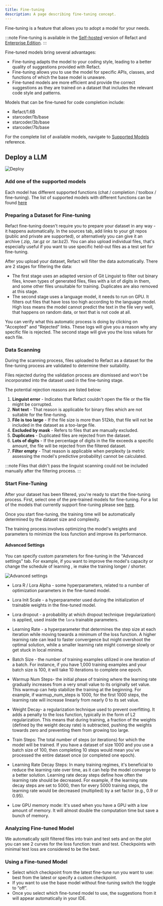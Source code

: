 ```yaml
---
title: Fine-tuning
description: A page describing fine-tuning concept.
---
```


Fine-tuning is a feature that allows you to adopt a model for your needs.

:::note
Fine-tuning is available in the [Self-hosted](https://docs.refact.ai/guides/self-hosted/) version of Refact and [Enterprise Edition](https://docs.refact.ai/guides/enterprise/).
:::

Fine-tuned models bring several advantages:
- Fine-tuning adapts the model to your coding style, leading to a better quality of suggestions provided with Refact.
- Fine-tuning allows you to use the model for specific APIs, classes, and functions of which the base model is unaware.
- Fine-tuned models are more efficient and provide the correct suggestions as they are trained on a dataset that includes the relevant code style and patterns.

Models that can be fine-tuned for code completion include:
- Refact/1.6B
- starcoder/1b/base
- starcoder/3b/base
- starcoder/7b/base

For the complete list of available models, navigate to [Supported Models](https://docs.refact.ai/supported-models/) reference.

## Deploy a LLM
![Deploy](../../../assets/enterprise-deploy.png)

### Add one of the supported models

Each model has different supported functions (chat / completion / toolbox / fine-tuning). The list of supported models with different functions can be found [here](https://docs.refact.ai/supported-models/)

### Preparing a Dataset for Fine-tuning

Refact fine-tuning doesn't require you to prepare your dataset in any way - it happens automatically. In the sources tab, add links to your git repos (public and private are supported), or alternatively you can give it an archive (.zip, .tar.gz or .tar.bz2). You can also upload individual files, that's especially useful if you want to use specific held-out files as a test set for fine-tuning.

After you upload your dataset, Refact will filter the data automatically.
There are 2 stages for filtering the data: 
- The first stage uses an adapted version of Git Linguist to filter out binary files, known types of generated files, files with a lot of digits in them, and some other files unsuitable for training. Duplicates are also removed at this stage.
- The second stage uses a language model, it needs to run on GPU. It filters out files that have loss too high according to the language model. High loss means the model cannot predict the text in the file very well, that happens on random data, or text that is not code at all.

You can verify what this automatic process is doing by clicking on "Accepted" and "Rejected" links. These logs will give you a reason why any specific file is rejected. The second stage will give you the loss values for each file.

### Data Scanning

During the scanning process, files uploaded to Refact as a dataset for the fine-tuning process are validated to determine their suitability.

Files rejected during the validation process are dismissed and won't be incorporated into the dataset used in the fine-tuning stage.

The potential rejection reasons are listed below:

1. **Linguist error** - Indicates that Refact couldn't open the file or the file might be corrupted.
2. **Not text** - That reason is applicable for binary files which are not suitable for the fine-tuning.
3. **File is too large** - If the file size is more than 512kb, that file will not be included in the dataset as a too-large file.
4. **Excluded by mask** - Refers to files that are manually excluded.
5. **Duplicates** - Duplicated files are rejected from the dataset.
6. **Lots of digits** - If the percentage of digits in the file exceeds a specific amount, the file will be rejected from the filtered dataset.
7. **Filter empty** - That reason is applicable when perplexity (a metric assessing the model's predictive probability) cannot be calculated.

:::note
Files that didn't pass the linguist scanning could not be included manually after the filtering process.
:::

### Start Fine-Tuning

After your dataset has been filtered, you're ready to start the fine-tuning process.
First, select one of the pre-trained models for fine-tuning. 
For a list of the models that currently support fine-tuning please see [here](https://docs.refact.ai/supported-models/).

Once you start fine-tuning, the training time will be automatically determined by the dataset size and complexity. 

The training process involves optimizing the model's weights and parameters to minimize the loss function and improve its performance.

#### Advanced Settings
You can specify custom parameters for fine-tuning in the "Advanced settings" tab.
For example, if you want to improve the model's capacity or change the schedule of learning , ie make the training longer / shorter.

![Advanced settings](../../../assets/enterprise-advanced.png)

- Lora R / Lora Alpha -  some hyperparameters, related to a number of optimization parameters in the fine-tuned model.

- Lora Init Scale - a hyperparameter used during the initialization of trainable weights in the fine-tuned model.

- Lora dropout - a probability at which dropout technique (regularization) is applied, used inside the `lora` trainable parameters.

- Learning Rate - a hyperparameter that determines the step size at each iteration while moving towards a minimum of the loss function. A higher learning rate can lead to faster convergence but might overshoot the optimal solution, while a smaller learning rate might converge slowly or get stuck in local minima.

- Batch Size - the number of training examples utilized in one iteration of a batch. For instance, if you have 1,000 training examples and your batch size is 100, it will take 10 iterations to complete one epoch.

- Warmup Num Steps- the initial phase of training where the learning rate gradually increases from a very small value to its originally set value. This warmup can help stabilize the training at the beginning. For example, if warmup_num_steps is 1000, for the first 1000 steps, the learning rate will increase linearly from nearly 0 to its set value.

- Weight Decay- a regularization technique used to prevent overfitting. It adds a penalty to the loss function, typically in the form of L2 regularization. This means that during training, a fraction of the weights (defined by the weight decay rate) is subtracted, pushing the weights towards zero and preventing them from growing too large.

- Train Steps: The total number of steps (or iterations) for which the model will be trained. If you have a dataset of size 1000 and you use a batch size of 100, then completing 10 steps would mean you've processed the entire dataset once (or completed one epoch).

- Learning Rate Decay Steps: In many training regimes, it's beneficial to reduce the learning rate over time, as it can help the model converge to a better solution. Learning rate decay steps define how often the learning rate should be decreased. For example, if the learning rate decay steps are set to 5000, then for every 5000 training steps, the learning rate would be decreased (multiplied) by a set factor (e.g., 0.9 or 0.95).

- Low GPU memory mode: It's used when you have a GPU with a low amount of memory. It will almost double the computation time but save a bunch of memory.

### Analyzing Fine-tuned Model

We automatically split filtered files into train and test sets and on the plot you can see 2 curves for the loss function: train and test. Checkpoints with minimal test loss are considered to be the best.

### Using a Fine-tuned Model

- Select which checkpoint from the latest fine-tune run you want to use: best from the latest or specify a custom checkpoint.  
- If you want to use the base model without fine-tuning switch the toggle to “off”.
- Once you select which fine-tuned model to use, the suggestions from it will appear automatically in your IDE. 

